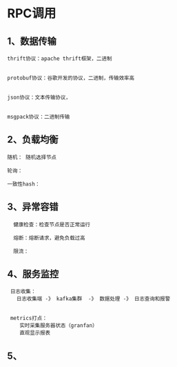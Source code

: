 # RPC调用

## 1、数据传输

    thrift协议：apache thrift框架，二进制
        
    
    protobuf协议：谷歌开发的协议，二进制，传输效率高
    
    
    json协议：文本传输协议，
    
    
    msgpack协议：二进制传输
    
## 2、负载均衡

    随机： 随机选择节点
    
    轮询： 
    
    一致性hash：
         
    
## 3、异常容错

      健康检查：检查节点是否正常运行
      
      熔断：熔断请求，避免负载过高
      
      限流：    
        
    
    
## 4、服务监控

     日志收集：
       日志收集端 -》 kafka集群  -》 数据处理 -》 日志查询和报警
       
     
     metrics打点：
        实时采集服务器状态（granfan） 
        直观显示报表 
     
         
## 5、    